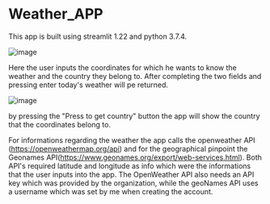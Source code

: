 # Weather_APP

This app is built using streamlit 1.22 and python 3.7.4.

![image](https://github.com/ardeeaas/Weather-APP/assets/133773399/a51e98e1-d7ea-4f22-9da0-377cdad612e6)

Here the user inputs the coordinates for which he wants to know the weather and the country they belong to. After completing the two fields and pressing enter today's weather will pe returned.

![image](https://github.com/ardeeaas/Weather-APP/assets/133773399/ca2e124c-7ca7-417a-b205-dab5dbc2ac11)

by pressing the "Press to get country" button the app will show the country that the coordinates belong to.

For informations regarding the weather the app calls the openweather API (https://openweathermap.org/api) and for the geographical pinpoint the Geonames API(https://www.geonames.org/export/web-services.html). Both API's required latitude and longitude as info which were the informations that the user inputs into the app. The OpenWeather API also needs an API key which was provided by the organization, while the geoNames API uses a username which was set by me when creating the account.


